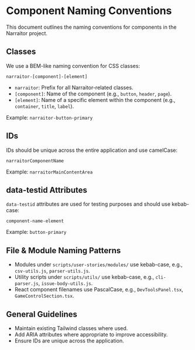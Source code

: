 # Component Naming Conventions

This document outlines the naming conventions for components in the Narraitor project.

## Classes

We use a BEM-like naming convention for CSS classes:

```
narraitor-[component]-[element]
```

*   `narraitor`: Prefix for all Narraitor-related classes.  
*   `[component]`: Name of the component (e.g., `button`, `header`, `page`).  
*   `[element]`: Name of a specific element within the component (e.g., `container`, `title`, `label`).

Example: `narraitor-button-primary`

## IDs

IDs should be unique across the entire application and use camelCase:

```
narraitorComponentName
```

Example: `narraitorMainContentArea`

## data-testid Attributes

`data-testid` attributes are used for testing purposes and should use kebab-case:

```
component-name-element
```

Example: `button-primary`

## File & Module Naming Patterns
- Modules under `scripts/user-stories/modules/` use kebab-case, e.g., `csv-utils.js`, `parser-utils.js`.
- Utility scripts under `scripts/utils/` use kebab-case, e.g., `cli-parser.js`, `issue-body-utils.js`.
- React component filenames use PascalCase, e.g., `DevToolsPanel.tsx`, `GameControlSection.tsx`.
## General Guidelines

*   Maintain existing Tailwind classes where used.  
*   Add ARIA attributes where appropriate to improve accessibility.  
*   Ensure IDs are unique across the application.